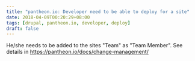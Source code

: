 ```yaml
---
title: "pantheon.io: Developer need to be able to deploy for a site"
date: 2018-04-09T00:20:29+08:00
tags: [drupal, pantheon.io, developer, deploy]
draft: false
---
```


He/she needs to be added to the sites "Team" as "Team Member". See details in https://pantheon.io/docs/change-management/
